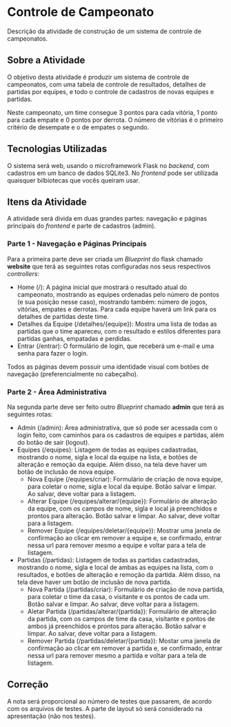 # Controle de Campeonato

Descrição da atividade de construção de um sistema de controle de campeonatos.

## Sobre a Atividade

O objetivo desta atividade é produzir um sistema de controle de campeonatos, com uma tabela de controle de resultados, detalhes de partidas por equipes, e todo o controle de cadastros de novas equipes e partidas.

Neste campeonato, um time consegue 3 pontos para cada vitória, 1 ponto para cada empate e 0 pontos por derrota. O número de vitórias é o primeiro critério de desempate e o de empates o segundo.

## Tecnologias Utilizadas

O sistema será web, usando o microframework Flask no _backend_, com cadastros em um banco de dados SQLite3. No _frontend_ pode ser utilizada quaisquer bilbiotecas que vocês queiram usar.

## Itens da Atividade

A atividade será divida em duas grandes partes: navegação e páginas principais do _frontend_ e parte de cadastros (admin).

### Parte 1 - Navegação e Páginas Principais

Para a primeira parte deve ser criada um _Blueprint_ do flask chamado **website** que terá as seguintes rotas configuradas nos seus respectivos _controllers_:

- Home (/): A página inicial que mostrará o resultado atual do campeonato, mostrando as equipes ordenadas pelo número de pontos (e sua posição nesse caso), mostrando também: número de jogos, vitórias, empates e derrotas. Para cada equipe haverá um link para os detalhes de partidas deste time.
- Detalhes da Equipe (/detalhes/{equipe}): Mostra uma lista de todas as partidas que o time apareceu, com o resultado e estilos diferentes para partidas ganhas, empatadas e perdidas.
- Entrar (/entrar): O formulário de login, que receberá um e-mail e uma senha para fazer o login.

Todos as páginas devem possuir uma identidade visual com botões de navegação (preferencialmente no cabeçalho).

### Parte 2 - Área Administrativa

Na segunda parte deve ser feito outro _Blueprint_ chamado **admin** que terá as seguintes rotas:

- Admin (/admin): Área administrativa, que só pode ser acessada com o login feito, com caminhos para os cadastros de equipes e partidas, além do botão de sair (logout).
- Equipes (/equipes): Listagem de todas as equipes cadastradas, mostrando o nome, sigla e local da equipe na lista, e botões de alteração e remoção da equipe. Além disso, na tela deve haver um botão de inclusão de nova equipe.
  - Nova Equipe (/equipes/criar): Formulário de criação de nova equipe, para coletar o nome, sigla e local da equipe. Botão salvar e limpar. Ao salvar, deve voltar para a listagem.
  - Alterar Equipe (/equipes/alterar/{equipe}): Formulário de alteração da equipe, com os campos de nome, sigla e local já preenchidos e prontos para alteração. Botão salvar e limpar. Ao salvar, deve voltar para a listagem.
  - Remover Equipe (/equipes/deletar/{equipe}): Mostrar uma janela de confirmação ao clicar em remover a equipe e, se confirmado, entrar nessa url para remover mesmo a equipe e voltar para a tela de listagem.
- Partidas (/partidas): Listagem de todas as partidas cadastradas, mostrando o nome, sigla e local de ambas as equipes na lista, com o resultados, e botões de alteração e remoção da partida. Além disso, na tela deve haver um botão de inclusão de nova partida.
  - Nova Partida (/partidas/criar): Formulário de criação de nova partida, para coletar o time da casa, o visitante e os pontos de cada um. Botão salvar e limpar. Ao salvar, deve voltar para a listagem.
  - Aletar Partida (/partidas/alterar/{partida}): Formulário de alteração da partida, com os campos de time da casa, visitante e pontos de ambos já preenchidos e prontos para alteração. Botão salvar e limpar. Ao salvar, deve voltar para a listagem.
  - Remover Partida (/partidas/deletar/{partida}): Mostar uma janela de confirmação ao clicar em remover a partida e, se confirmado, entrar nessa url para remover mesmo a partida e voltar para a tela de listagem.

## Correção

A nota será proporcional ao número de testes que passarem, de acordo com os arquivos de testes. A parte de layout só será considerado na apresentação (não nos testes).
